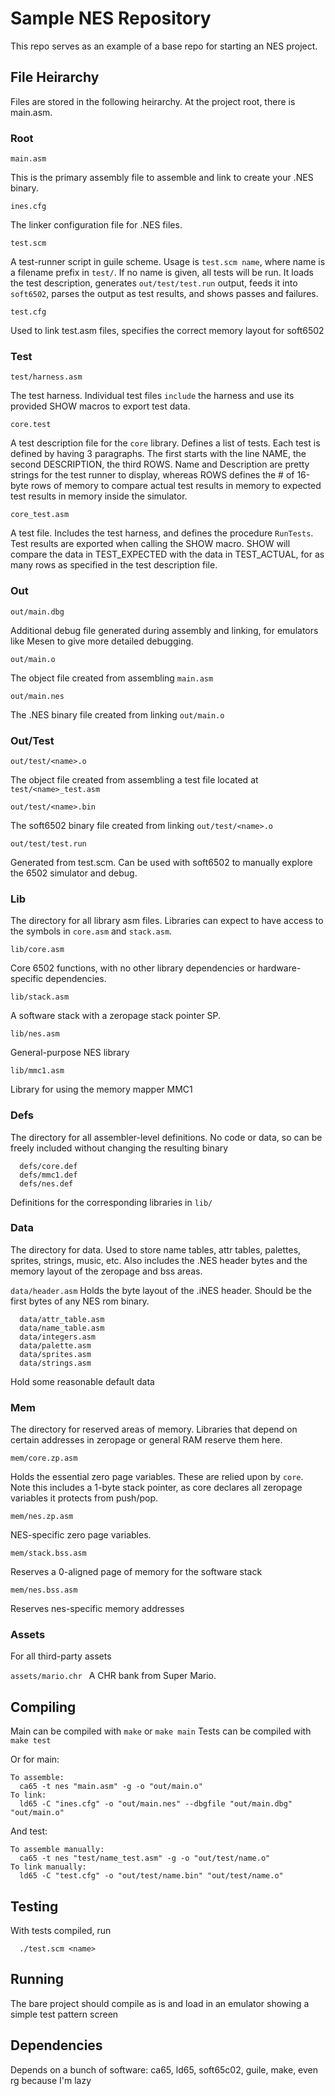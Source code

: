 # Sample NES Repository
This repo serves as an example of a base repo for starting an NES project.

## File Heirarchy
Files are stored in the following heirarchy. At the project root, there is main.asm.

### Root
`main.asm`

This is the primary assembly file to assemble and link to create your .NES binary.

`ines.cfg`

The linker configuration file for .NES files.

`test.scm`

A test-runner script in guile scheme. Usage is `test.scm name`, where name is a filename prefix in `test/`.
If no name is given, all tests will be run.
It loads the test description, generates `out/test/test.run` output,
feeds it into `soft6502`, parses the output as test results, and shows passes and failures.

`test.cfg`

Used to link test.asm files, specifies the correct memory layout for soft6502

### Test
`test/harness.asm`

The test harness. Individual test files `include` the harness and use its provided SHOW macros to export test data.

`core.test`

A test description file for the `core` library. Defines a list of tests.
Each test is defined by having 3 paragraphs. The first starts with the line NAME, the second DESCRIPTION, the third ROWS.
Name and Description are pretty strings for the test runner to display, whereas ROWS defines the # of 16-byte rows
of memory to compare actual test results in memory to expected test results in memory inside the simulator.

`core_test.asm`

A test file. Includes the test harness, and defines the procedure `RunTests`.
Test results are exported when calling the SHOW macro. SHOW will compare the data
in TEST_EXPECTED with the data in TEST_ACTUAL, for as many rows as specified in the test description file.

### Out
`out/main.dbg`

Additional debug file generated during assembly and linking, for emulators like Mesen to give more detailed debugging.

`out/main.o`

The object file created from assembling `main.asm`

`out/main.nes`

The .NES binary file created from linking `out/main.o`

### Out/Test

`out/test/<name>.o`

The object file created from assembling a test file located at `test/<name>_test.asm`

`out/test/<name>.bin`

The soft6502 binary file created from linking `out/test/<name>.o`

`out/test/test.run`

Generated from test.scm. Can be used with soft6502 to manually explore the 6502 simulator and debug.

### Lib
The directory for all library asm files. Libraries can expect to have access to the symbols in `core.asm` and `stack.asm`.

`lib/core.asm`

Core 6502 functions, with no other library dependencies or hardware-specific dependencies.

`lib/stack.asm`

A software stack with a zeropage stack pointer SP.

`lib/nes.asm`

General-purpose NES library

`lib/mmc1.asm`

Library for using the memory mapper MMC1

### Defs
The directory for all assembler-level definitions. No code or data, so can be freely included without changing the resulting binary

```
  defs/core.def
  defs/mmc1.def
  defs/nes.def
```

Definitions for the corresponding libraries in `lib/`

### Data
The directory for data. Used to store name tables, attr tables, palettes, sprites, strings, music, etc. Also includes the .NES header bytes and the memory layout of the zeropage and bss areas.

`data/header.asm`
Holds the byte layout of the .iNES header. Should be the first bytes of any NES rom binary.

```
  data/attr_table.asm
  data/name_table.asm
  data/integers.asm
  data/palette.asm
  data/sprites.asm
  data/strings.asm
```
Hold some reasonable default data

### Mem
The directory for reserved areas of memory. Libraries that depend on certain addresses in zeropage or general RAM reserve them here.

`mem/core.zp.asm`

Holds the essential zero page variables. These are relied upon by `core`. Note this includes a 1-byte stack pointer, as core
declares all zeropage variables it protects from push/pop.

`mem/nes.zp.asm`

NES-specific zero page variables.

`mem/stack.bss.asm`

Reserves a 0-aligned page of memory for the software stack

`mem/nes.bss.asm`

Reserves nes-specific memory addresses

### Assets
For all third-party assets

`assets/mario.chr `
A CHR bank from Super Mario.

## Compiling
Main can be compiled with `make` or `make main`
Tests can be compiled with `make test`

Or for main:
```
To assemble:
  ca65 -t nes "main.asm" -g -o "out/main.o"
To link:
  ld65 -C "ines.cfg" -o "out/main.nes" --dbgfile "out/main.dbg" "out/main.o"
```

And test:
```
To assemble manually:
  ca65 -t nes "test/name_test.asm" -g -o "out/test/name.o"
To link manually:
  ld65 -C "test.cfg" -o "out/test/name.bin" "out/test/name.o"
```

## Testing
With tests compiled, run
```
  ./test.scm <name>
```

## Running
The bare project should compile as is and load in an emulator showing a simple test pattern screen

## Dependencies
Depends on a bunch of software: ca65, ld65, soft65c02, guile, make, even rg because I'm lazy
